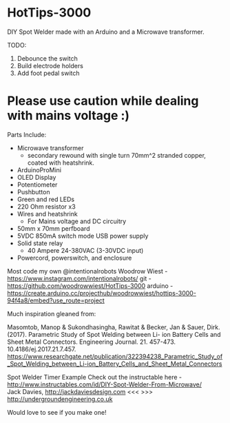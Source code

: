 # HotTips-3000
DIY Spot Welder made with an Arduino and a Microwave transformer.

TODO:
1. Debounce the switch
2. Build electrode holders
3. Add foot pedal switch

# Please use caution while dealing with mains voltage :)

  Parts Include:
  - Microwave transformer
    - secondary rewound with single turn 70mm^2 stranded copper, coated with heatshrink.
  - ArduinoProMini
  - OLED Display
  - Potentiometer
  - Pushbutton
  - Green and red LEDs
  - 220 Ohm resistor x3
  - Wires and heatshrink
    - For Mains voltage and DC circuitry
  - 50mm x 70mm perfboard
  - 5VDC 850mA switch mode USB power supply
  - Solid state relay 
    - 40 Ampere 24-380VAC (3-30VDC input)
  - Powercord, powerswitch, and enclosure

Most code my own @intentionalrobots
  Woodrow Wiest - https://www.instagram.com/intentionalrobots/
            git - https://github.com/woodrowwiest/HotTips-3000
        arduino - https://create.arduino.cc/projecthub/woodrowwiest/hottips-3000-94f4a8/embed?use_route=project
  


Much inspiration gleaned from:

  Masomtob, Manop & Sukondhasingha, Rawitat & Becker, Jan & Sauer, Dirk. (2017). 
  Parametric Study of Spot Welding between Li- ion Battery Cells and Sheet Metal Connectors. 
  Engineering Journal. 21. 457-473. 10.4186/ej.2017.21.7.457. 
  https://www.researchgate.net/publication/322394238_Parametric_Study_of_Spot_Welding_between_Li-ion_Battery_Cells_and_Sheet_Metal_Connectors
  
  Spot Welder Timer Example
  Check out the instructable here - http://www.instructables.com/id/DIY-Spot-Welder-From-Microwave/  
  Jack Davies, http://jackdaviesdesign.com <<< >>> http://undergroundengineering.co.uk

Would love to see if you make one!
